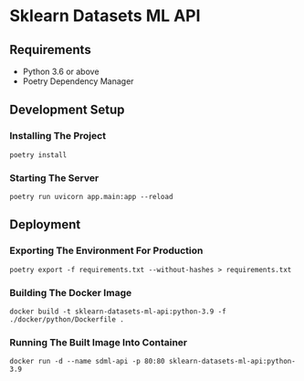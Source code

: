 # Sklearn Datasets ML API

## Requirements
- Python 3.6 or above
- Poetry Dependency Manager

## Development Setup

### Installing The Project
```
poetry install
```

### Starting The Server
```
poetry run uvicorn app.main:app --reload
```

## Deployment

### Exporting The Environment For Production
```
poetry export -f requirements.txt --without-hashes > requirements.txt
```

### Building The Docker Image
```
docker build -t sklearn-datasets-ml-api:python-3.9 -f ./docker/python/Dockerfile .
```

### Running The Built Image Into Container
```
docker run -d --name sdml-api -p 80:80 sklearn-datasets-ml-api:python-3.9
```